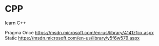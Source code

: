 # CPP
learn C++

Pragma Once  https://msdn.microsoft.com/en-us/library/4141z1cx.aspx
Static       https://msdn.microsoft.com/en-us/library/y5f6w579.aspx


